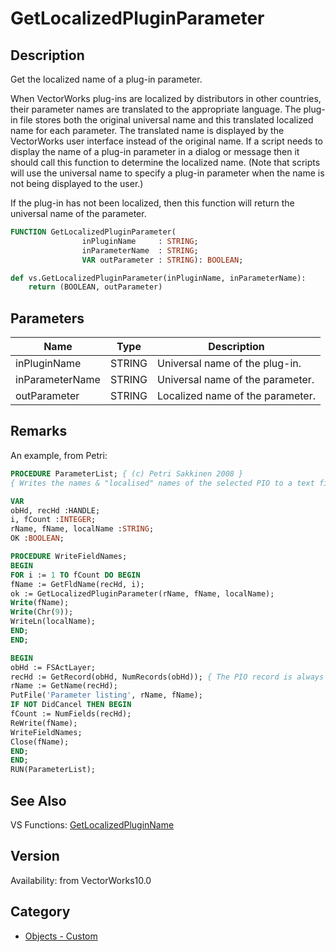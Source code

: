 # GetLocalizedPluginParameter

## Description
Get the localized name of a plug-in parameter.

When VectorWorks plug-ins are localized by distributors in other countries, their parameter names are translated to the appropriate language.  The plug-in file stores both the original universal name and this translated localized name for each parameter.  The translated name is displayed by the VectorWorks user interface instead of the original name.  If a script needs to display the name of a plug-in parameter in a dialog or message then it should call this function to determine the localized name.  (Note that scripts will use the universal name to specify a plug-in parameter when the name is not being displayed to the user.) 

If the plug-in has not been localized, then this function will return the universal name of the parameter.

```pascal
FUNCTION GetLocalizedPluginParameter(
				inPluginName     : STRING;
				inParameterName  : STRING;
				VAR outParameter : STRING): BOOLEAN;
```

```python
def vs.GetLocalizedPluginParameter(inPluginName, inParameterName):
    return (BOOLEAN, outParameter)
```

## Parameters
|Name|Type|Description|
|---|---|---|
|inPluginName|STRING|Universal name of the plug-in.|
|inParameterName|STRING|Universal name of the parameter.|
|outParameter|STRING|Localized name of the parameter.|

## Remarks
An example, from Petri:
```pascal
PROCEDURE ParameterList; { (c) Petri Sakkinen 2008 }
{ Writes the names & "localised" names of the selected PIO to a text file. }

VAR
obHd, recHd :HANDLE;
i, fCount :INTEGER;
rName, fName, localName :STRING;
OK :BOOLEAN; 

PROCEDURE WriteFieldNames;
BEGIN
FOR i := 1 TO fCount DO BEGIN
fName := GetFldName(recHd, i);
ok := GetLocalizedPluginParameter(rName, fName, localName);
Write(fName);
Write(Chr(9));
WriteLn(localName);
END;
END;

BEGIN
obHd := FSActLayer;
recHd := GetRecord(obHd, NumRecords(obHd)); { The PIO record is always the last one. }
rName := GetName(recHd);
PutFile('Parameter listing', rName, fName);
IF NOT DidCancel THEN BEGIN
fCount := NumFields(recHd);
ReWrite(fName);
WriteFieldNames;
Close(fName);
END;
END;
RUN(ParameterList);
```

## See Also
VS Functions:
[GetLocalizedPluginName](GetLocalizedPluginName.md)

## Version
Availability: from VectorWorks10.0

## Category
* [Objects - Custom](../Categories/Objects%20-%20Custom.md)
